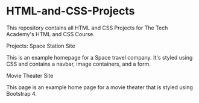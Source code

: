 # HTML-and-CSS-Projects

This repository contains all HTML and CSS Projects for The Tech Academy's HTML and CSS Course.

Projects:
Space Station Site

This is an example homepage for a Space travel company. It's styled using CSS and contains a navbar, image containers, and a form.

Movie Theater Site

This page is an example home page for a movie theater that is styled using Bootstrap 4. 